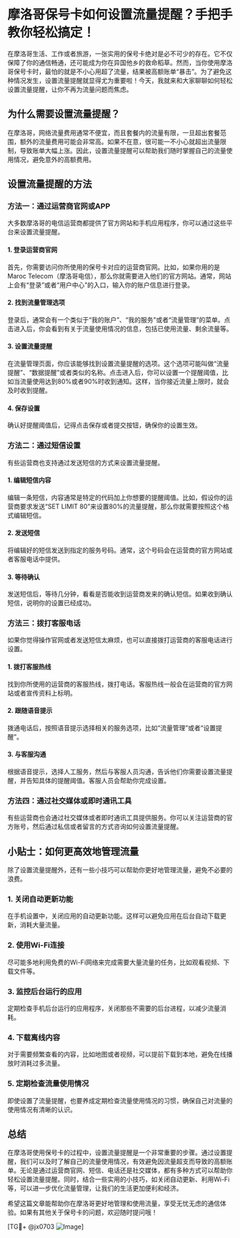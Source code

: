 # 摩洛哥保号卡如何设置流量提醒？手把手教你轻松搞定！

在摩洛哥生活、工作或者旅游，一张实用的保号卡绝对是必不可少的存在。它不仅保障了你的通信畅通，还可能成为你在异国他乡的救命稻草。然而，当你使用摩洛哥保号卡时，最怕的就是不小心用超了流量，结果被高额账单“暴击”。为了避免这种情况发生，设置流量提醒就显得尤为重要啦！今天，我就来和大家聊聊如何轻松设置流量提醒，让你不再为流量问题而焦虑。

## 为什么需要设置流量提醒？

在摩洛哥，网络流量费用通常不便宜，而且套餐内的流量有限，一旦超出套餐范围，额外的流量费用可能会非常高。如果不在意，很可能一不小心就超出流量限制，导致账单大幅上涨。因此，设置流量提醒可以帮助我们随时掌握自己的流量使用情况，避免意外的高额费用。

## 设置流量提醒的方法

### 方法一：通过运营商官网或APP

大多数摩洛哥的电信运营商都提供了官方网站和手机应用程序，你可以通过这些平台来设置流量提醒。

#### 1. 登录运营商官网
首先，你需要访问你所使用的保号卡对应的运营商官网。比如，如果你用的是Maroc Telecom（摩洛哥电信），那么你就需要进入他们的官方网站。通常，网站上会有“登录”或者“用户中心”的入口，输入你的账户信息进行登录。

#### 2. 找到流量管理选项
登录后，通常会有一个类似于“我的账户”、“我的服务”或者“流量管理”的菜单。点击进入后，你会看到有关于流量使用情况的信息，包括已使用流量、剩余流量等。

#### 3. 设置流量提醒
在流量管理页面，你应该能够找到设置流量提醒的选项。这个选项可能叫做“流量提醒”、“数据提醒”或者类似的名称。点击进入后，你可以设置一个提醒阈值，比如当流量使用达到80%或者90%时收到通知。这样，当你接近流量上限时，就会及时收到提醒。

#### 4. 保存设置
确认好提醒阈值后，记得点击保存或者提交按钮，确保你的设置生效。

### 方法二：通过短信设置

有些运营商也支持通过发送短信的方式来设置流量提醒。

#### 1. 编辑短信内容
编辑一条短信，内容通常是特定的代码加上你想要的提醒阈值。比如，假设你的运营商要求发送“SET LIMIT 80”来设置80%的流量提醒，那么你就需要按照这个格式编辑短信。

#### 2. 发送短信
将编辑好的短信发送到指定的服务号码。通常，这个号码会在运营商的官方网站或者客服电话中提供。

#### 3. 等待确认
发送短信后，等待几分钟，看看是否能收到运营商发来的确认短信。如果收到确认短信，说明你的设置已经成功。

### 方法三：拨打客服电话

如果你觉得操作官网或者发送短信太麻烦，也可以直接拨打运营商的客服电话进行设置。

#### 1. 拨打客服热线
找到你所使用的运营商的客服热线，拨打电话。客服热线一般会在运营商的官方网站或者宣传资料上标明。

#### 2. 跟随语音提示
拨通电话后，按照语音提示选择相关的服务选项，比如“流量管理”或者“设置提醒”。

#### 3. 与客服沟通
根据语音提示，选择人工服务，然后与客服人员沟通，告诉他们你需要设置流量提醒，并告知具体的提醒阈值。客服人员会帮助你完成设置。

### 方法四：通过社交媒体或即时通讯工具

有些运营商也会通过社交媒体或者即时通讯工具提供服务。你可以关注运营商的官方账号，然后通过私信或者留言的方式咨询如何设置流量提醒。

## 小贴士：如何更高效地管理流量

除了设置流量提醒外，还有一些小技巧可以帮助你更好地管理流量，避免不必要的浪费。

### 1. 关闭自动更新功能
在手机设置中，关闭应用的自动更新功能。这样可以避免应用在后台自动下载更新，消耗大量流量。

### 2. 使用Wi-Fi连接
尽可能多地利用免费的Wi-Fi网络来完成需要大量流量的任务，比如观看视频、下载文件等。

### 3. 监控后台运行的应用
定期检查手机后台运行的应用程序，关闭那些不需要的后台进程，以减少流量消耗。

### 4. 下载离线内容
对于需要频繁查看的内容，比如地图或者视频，可以提前下载到本地，避免在线播放时消耗过多流量。

### 5. 定期检查流量使用情况
即使设置了流量提醒，也要养成定期检查流量使用情况的习惯，确保自己对流量的使用情况有清晰的认识。

## 总结

在摩洛哥使用保号卡的过程中，设置流量提醒是一个非常重要的步骤。通过设置提醒，我们可以及时了解自己的流量使用情况，有效避免因流量超支而导致的高额账单。无论是通过运营商官网、短信、电话还是社交媒体，都有多种方式可以帮助你轻松设置流量提醒。同时，结合一些实用的小技巧，如关闭自动更新、利用Wi-Fi等，可以进一步优化流量管理，让我们的生活更加便利和经济。

希望这篇文章能帮助你在摩洛哥更好地管理和使用流量，享受无忧无虑的通信体验。如果有其他关于保号卡的问题，欢迎随时提问哦！

[TG💪+ @jx0703 ![Image](https://github.com/user-attachments/assets/dbca1d08-cadb-493c-b0ec-ad6f7a83f270)]
